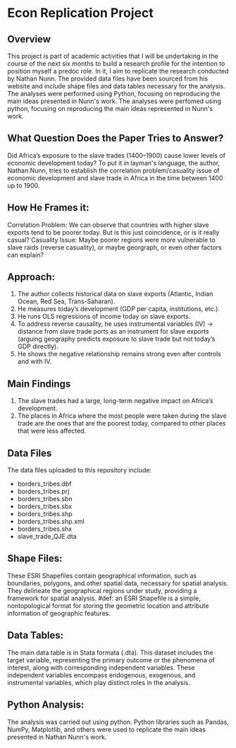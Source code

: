 # Econ Replication Project

## Overview
This project is part of academic activities that I will be undertaking in the course of the next six months to build a research profile for the intention to position myself a predoc role.
In it, I aim to replicate the research conducted by Nathan Nunn. The provided data files have been sourced from his website and include shape files and data tables necessary for the analysis. The analyses were performed using Python, focusing on reproducing the main ideas presented in Nunn's work.
The analyses were perfomed using python, focusing on reproducing the main ideas represented in Nunn's work. 

## What Question Does the Paper Tries to Answer? 
Did Africa’s exposure to the slave trades (1400–1900) cause lower levels of economic development today?
To put it in layman's language, the author, Nathan Nunn, tries to establish the correlation problem/casuality issue of economic development and slave trade in Africa in the time between 1400 up to 1900. 

## How He Frames it: 
Correlation Problem: We can observe that countries with higher slave exports tend to be poorer today. But is this just coincidence, or is it really casual?
Casuality Issue: Maybe poorer regions were more vulnerable to slave raids (reverse casuality), or maybe georgraph, or even other factors can explain?
## Approach:
1. The author collects historical data on slave exports (Atlantic, Indian Ocean, Red Sea, Trans-Saharan).
2. He measures today’s development (GDP per capita, institutions, etc.).
3. He runs OLS regressions of income today on slave exports.
4. To address reverse causality, he uses instrumental variables (IV) → distance from slave trade ports as an instrument for slave exports (arguing geography predicts exposure to slave trade but not today’s GDP directly).
5. He shows the negative relationship remains strong even after controls and with IV.

## Main Findings
1. The slave trades had a large, long-term negative impact on Africa’s development.
2. The places in Africa where the most people were taken during the slave trade are the ones that are the poorest today, compared to other places that were less affected.

## Data Files
The data files uploaded to this repository include:
- borders_tribes.dbf
- borders_tribes.prj
- borders_tribes.sbn
- borders_tribes.sbx
- borders_tribes.shp
- borders_tribes.shp.xml
- borders_tribes.shx
- slave_trade_QJE.dta

## Shape Files:
These ESRI Shapefiles contain geographical information, such as boundaries, polygons, and other spatial data, necessary for spatial analysis.
They delineate the geographical regions under study, providing a framework for spatial analysis.
#def: an ESRI Shapefile is a simple, nontopological format for storing the geometric location and attribute information of geographic features.

## Data Tables:
The main data table is in Stata formata (.dta).
This dataset includes the target variable, representing the primary outcome or the phenomena of interest, along with corresponding independent variables. 
These independent variables encompass endogenous, exogenous, and instrumental variables, which play distinct roles in the analysis.

## Python Analysis:
The analysis was carried out using python.
Python libraries such as Pandas, NumPy, Matplotlib, and others were used to replicate the main ideas presented in Nathan Nunn's work.
